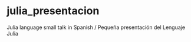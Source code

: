 # julia_presentacion
Julia language small talk in Spanish / Pequeña presentación del Lenguaje Julia
